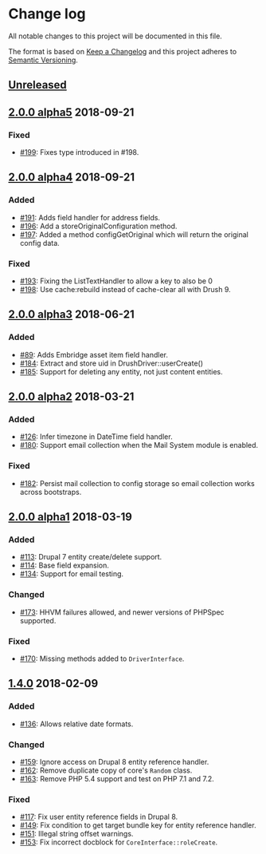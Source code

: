 # Change log

All notable changes to this project will be documented in this file.

The format is based on [Keep a Changelog](http://keepachangelog.com/)
and this project adheres to [Semantic Versioning](http://semver.org/).

## [Unreleased]
## [2.0.0 alpha5] 2018-09-21
### Fixed
  * [#199](https://github.com/jhedstrom/DrupalDriver/pull/199): Fixes type
    introduced in #198.
## [2.0.0 alpha4] 2018-09-21
### Added
  * [#191](https://github.com/jhedstrom/DrupalDriver/pull/191): Adds field
    handler for address fields.
  * [#196](https://github.com/jhedstrom/DrupalDriver/pull/196): Add a
    storeOriginalConfiguration method.
  * [#197](https://github.com/jhedstrom/DrupalDriver/pull/197): Added a method
    configGetOriginal which will return the original config data.
### Fixed
  * [#193](https://github.com/jhedstrom/DrupalDriver/pull/193): Fixing the
    ListTextHandler to allow a key to also be 0
  * [#198](https://github.com/jhedstrom/DrupalDriver/pull/198): Use
    cache:rebuild instead of cache-clear all with Drush 9.
## [2.0.0 alpha3] 2018-06-21
### Added
  * [#89](https://github.com/jhedstrom/DrupalDriver/pull/89): Adds Embridge asset
    item field handler.
  * [#184](https://github.com/jhedstrom/DrupalDriver/pull/184): Extract and store
    uid in DrushDriver::userCreate()
  * [#185](https://github.com/jhedstrom/DrupalDriver/pull/185): Support for
    deleting any entity, not just content entities.
## [2.0.0 alpha2] 2018-03-21
### Added
  * [#126](https://github.com/jhedstrom/DrupalDriver/pull/126): Infer timezone
    in DateTime field handler.
  * [#180](https://github.com/jhedstrom/DrupalDriver/pull/180): Support email
    collection when the Mail System module is enabled.
### Fixed
  * [#182](https://github.com/jhedstrom/DrupalDriver/pull/182): Persist mail
    collection to config storage so email collection works across bootstraps.

## [2.0.0 alpha1] 2018-03-19
### Added
  * [#113](https://github.com/jhedstrom/DrupalDriver/pull/113): Drupal 7 entity
    create/delete support.
  * [#114](https://github.com/jhedstrom/DrupalDriver/pull/114): Base field
    expansion.
  * [#134](https://github.com/jhedstrom/DrupalDriver/pull/134): Support for
    email testing.
### Changed
  * [#173](https://github.com/jhedstrom/DrupalDriver/pull/173): HHVM failures
    allowed, and newer versions of PHPSpec supported.
### Fixed
  * [#170](https://github.com/jhedstrom/DrupalDriver/pull/170): Missing methods
    added to `DriverInterface`.

## [1.4.0] 2018-02-09
### Added
  * [#136](https://github.com/jhedstrom/DrupalDriver/pull/136): Allows relative
    date formats.
### Changed
  * [#159](https://github.com/jhedstrom/DrupalDriver/pull/159): Ignore access on
    Drupal 8 entity reference handler.
  * [#162](https://github.com/jhedstrom/DrupalDriver/pull/162): Remove duplicate
    copy of core's `Random` class.
  * [#163](https://github.com/jhedstrom/DrupalDriver/pull/163): Remove PHP 5.4
    support and test on PHP 7.1 and 7.2.
### Fixed
  * [#117](https://github.com/jhedstrom/DrupalDriver/pull/117): Fix user entity
    reference fields in Drupal 8.
  * [#149](https://github.com/jhedstrom/DrupalDriver/pull/149): Fix condition to
    get target bundle key for entity reference handler.
  * [#151](https://github.com/jhedstrom/DrupalDriver/pull/151): Illegal string
    offset warnings.
  * [#153](https://github.com/jhedstrom/DrupalDriver/pull/153): Fix incorrect
    docblock for `CoreInterface::roleCreate`.


[Unreleased]: https://github.com/jhedstrom/DrupalDriver/compare/v2.0.0-alpha5...HEAD
[2.0.0 alpha5]: https://github.com/jhedstrom/DrupalDriver/compare/v2.0.0-alpha4...v2.0.0-alpha5
[2.0.0 alpha4]: https://github.com/jhedstrom/DrupalDriver/compare/v2.0.0-alpha3...v2.0.0-alpha4
[2.0.0 alpha3]: https://github.com/jhedstrom/DrupalDriver/compare/v2.0.0-alpha2...v2.0.0-alpha3
[2.0.0 alpha2]: https://github.com/jhedstrom/DrupalDriver/compare/v2.0.0-alpha1...v2.0.0-alpha2
[2.0.0 alpha1]: https://github.com/jhedstrom/DrupalDriver/compare/v1.4.0...v2.0.0-alpha1
[1.4.0]: https://github.com/jhedstrom/DrupalDriver/compare/v1.3.2...v1.4.0
